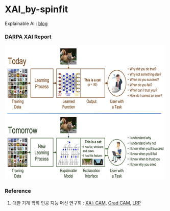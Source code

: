 # XAI_by-spinfit
Explainable AI : [blog](https://medium.com/daria-blog/%EC%84%A4%EB%AA%85%EA%B0%80%EB%8A%A5%ED%95%9C-%EC%9D%B8%EA%B3%B5%EC%A7%80%EB%8A%A5-explanable-ai-xai-%EC%9D%B4%EB%9E%80-4e51d9e7bb59)    

### DARPA XAI Report  
<img src="https://github.com/min0355/XAI_by-spinfit/blob/main/picture/DARPA_XAI.png" width="700" height="422"/>    

### Reference  
1. 대한 기계 학회 인공 지능 머신 연구회 : [XAI: CAM](https://drive.google.com/file/d/17QNo7pQ1K0gGYwGDNHSU2mregbHsRdtC/view), [Grad CAM](https://drive.google.com/file/d/17I0KCIRj6_biU3TiI7OgVYjEuw22LIzp/view), [LRP](https://drive.google.com/file/d/1er2dkxvQkzhvkxdtOp25JygxuW2w3CQy/view)  
